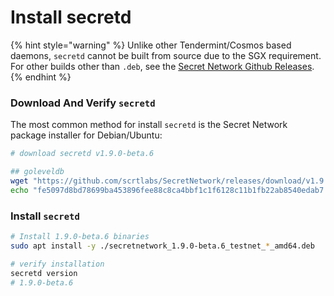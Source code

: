 # Install secretd

{% hint style="warning" %}
Unlike other Tendermint/Cosmos based daemons, `secretd` cannot be built from source due to the SGX requirement. For other builds other than `.deb`, see the [Secret Network Github Releases](https://github.com/scrtlabs/SecretNetwork/releases).
{% endhint %}

### Download And Verify `secretd` <a href="#_1-download-the-secret-network-package-installer-for-debian-ubuntu" id="_1-download-the-secret-network-package-installer-for-debian-ubuntu"></a>

The most common method for install `secretd` is the Secret Network package installer for Debian/Ubuntu:

```bash
# download secretd v1.9.0-beta.6

## goleveldb
wget "https://github.com/scrtlabs/SecretNetwork/releases/download/v1.9.0-beta.6/secretnetwork_1.9.0-beta.6_testnet_goleveldb_amd64.deb"
echo "fe5097d8bd78699ba453896fee88c8ca4bbf1c1f6128c11b1fb22ab8540edab7  secretnetwork_1.9.0-beta.6_testnet_goleveldb_amd64.deb" | sha256sum --check


```

### Install `secretd` <a href="#_2-install-the-package" id="_2-install-the-package"></a>

```bash
# Install 1.9.0-beta.6 binaries
sudo apt install -y ./secretnetwork_1.9.0-beta.6_testnet_*_amd64.deb

# verify installation
secretd version
# 1.9.0-beta.6
```
